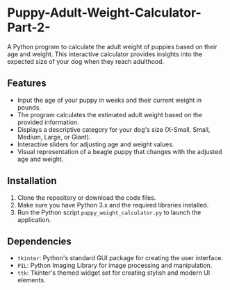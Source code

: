# Puppy-Adult-Weight-Calculator-Part-2-

A Python program to calculate the adult weight of puppies based on their age and weight. This interactive calculator provides insights into the expected size of your dog when they reach adulthood.

## Features

- Input the age of your puppy in weeks and their current weight in pounds.
- The program calculates the estimated adult weight based on the provided information.
- Displays a descriptive category for your dog's size (X-Small, Small, Medium, Large, or Giant).
- Interactive sliders for adjusting age and weight values.
- Visual representation of a beagle puppy that changes with the adjusted age and weight.

## Installation

1. Clone the repository or download the code files.
2. Make sure you have Python 3.x and the required libraries installed.
3. Run the Python script `puppy_weight_calculator.py` to launch the application.

## Dependencies

- `tkinter`: Python's standard GUI package for creating the user interface.
- `PIL`: Python Imaging Library for image processing and manipulation.
- `ttk`: Tkinter's themed widget set for creating stylish and modern UI elements.

## Usage

1. Launch the program.
2. Enter the age of your puppy in weeks and their current weight in pounds.
3. Adjust the sliders to see the visual representation of the puppy's growth.
4. Click the "View Report" button to calculate and display the estimated adult weight and size category.

## Screenshot

![Screenshot](Images/Puppy Adult Weight Calculator .jpg) 
*Example screenshot of the Puppy Adult Weight Calculator*

## Contributing

Contributions are welcome! If you have any suggestions, bug reports, or feature requests, please open an issue or submit a pull request.

## License

This project is licensed under the [MIT License](LICENSE).

